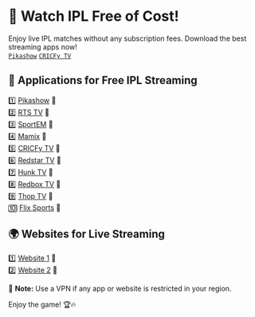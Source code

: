 # 🏏 Watch IPL Free of Cost!  

Enjoy live IPL matches without any subscription fees. Download the best streaming apps now!  
[`Pikashow`](https://pikashow.com.co/apk-download/)
[`CRICFy TV`](https://cricfytv.com.co/)

## 📲 Applications for Free IPL Streaming  

1️⃣ [Pikashow](https://pikashow.com.co/apk-download/) 🔗  
2️⃣ [RTS TV](https://www.rtstvapp.org/) 🔗  
3️⃣ [SportEM](https://www.androidout.com/item/android-apps/1283050/sportem-stream-live-sports/) 🔗  
4️⃣ [Mamix](https://www.momix.co.in/) 🔗  
5️⃣ [CRICFy TV](https://cricfytv.org/) 🔗  
6️⃣ [Redstar TV](https://apkboat.io/red-star-tv/) 🔗  
7️⃣ [Hunk TV](https://hunktvapk.co.in/) 🔗  
8️⃣ [Redbox TV](https://redboxtvs.org/) 🔗  
9️⃣ [Thop TV](https://thoptv.io/download-apk/) 🔗  
🔟 [Flix Sports](https://flixfox.org/) 🔗  

## 🌍 Websites for Live Streaming  

1️⃣ [Website 1](#) 🔗  
2️⃣ [Website 2](#) 🔗  

📌 **Note:** Use a VPN if any app or website is restricted in your region.  

Enjoy the game! 🏆🔥  

